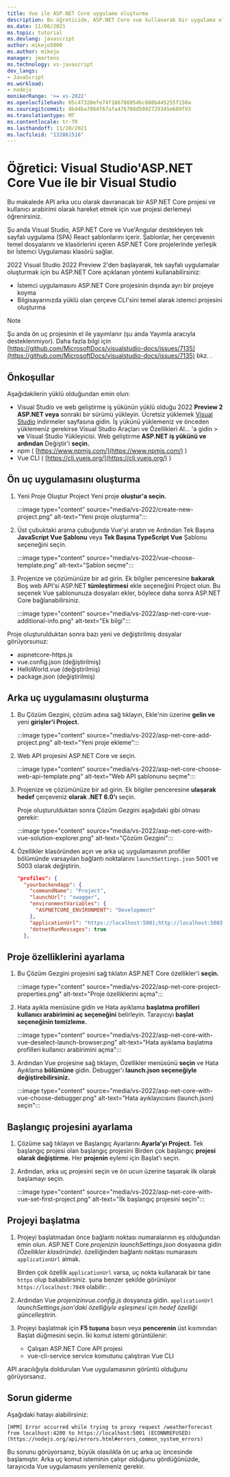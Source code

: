 ```yaml
---
title: Vue ile ASP.NET Core uygulama oluşturma
description: Bu öğreticide, ASP.NET Core vue kullanarak bir uygulama oluşturabilirsiniz
ms.date: 11/08/2021
ms.topic: tutorial
ms.devlang: javascript
author: mikejo5000
ms.author: mikejo
manager: jmartens
ms.technology: vs-javascript
dev_langs:
- JavaScript
ms.workload:
- nodejs
monikerRange: '>= vs-2022'
ms.openlocfilehash: 05c47320efe74f186786954bc608b445255f150a
ms.sourcegitcommit: 8b44ba7864f67afa476708d5092729345e689f93
ms.translationtype: MT
ms.contentlocale: tr-TR
ms.lasthandoff: 11/20/2021
ms.locfileid: "132861516"
---
```

# <a name="tutorial-create-an-aspnet-core-app-with-vue-in-visual-studio"></a>Öğretici: Visual Studio'ASP.NET Core Vue ile bir Visual Studio

Bu makalede API arka ucu olarak davranacak bir ASP.NET Core projesi ve kullanıcı arabirimi olarak hareket etmek için vue projesi derlemeyi öğrenirsiniz.

Şu anda Visual Studio, ASP.NET Core ve Vue'Angular destekleyen tek sayfalı uygulama (SPA) React şablonlarını içerir. Şablonlar, her çerçevenin temel dosyalarını ve klasörlerini içeren ASP.NET Core projelerinde yerleşik bir İstemci Uygulaması klasörü sağlar.

2022 Visual Studio 2022 Preview 2'den başlayarak, tek sayfalı uygulamalar oluşturmak için bu ASP.NET Core açıklanan yöntemi kullanabilirsiniz:

- İstemci uygulamasını ASP.NET Core projesinin dışında ayrı bir projeye koyma
- Bilgisayarınızda yüklü olan çerçeve CLI'sini temel alarak istemci projesini oluşturma

> [!NOTE]
> Şu anda ön uç projesinin el ile yayımlanır (şu anda Yayımla aracıyla desteklenmiyor). Daha fazla bilgi için [https://github.com/MicrosoftDocs/visualstudio-docs/issues/7135](https://github.com/MicrosoftDocs/visualstudio-docs/issues/7135) bkz. .

## <a name="prerequisites"></a>Önkoşullar

Aşağıdakilerin yüklü olduğundan emin olun:

- Visual Studio ve web geliştirme iş yükünün yüklü olduğu 2022 **Preview 2 ASP.NET veya** sonraki bir sürümü yükleyin. Ücretsiz yüklemek [Visual Studio](https://visualstudio.microsoft.com/downloads/) indirmeler sayfasına gidin.
  İş yükünü yüklemeniz ve önceden yüklemeniz gerekirse Visual Studio Araçları ve Özellikleri Al... 'a gidin  >  **ve** Visual Studio Yükleyicisi. Web geliştirme **ASP.NET iş yükünü ve ardından** Değiştir'i **seçin.**
- npm ( [https://www.npmjs.com/](https://www.npmjs.com/) ) 
- Vue CLI ( [https://cli.vuejs.org/](https://cli.vuejs.org/) )  

## <a name="create-the-frontend-app"></a>Ön uç uygulamasını oluşturma

1. Yeni Proje Oluştur Project Yeni proje **oluştur'a seçin.** 

   :::image type="content" source="media/vs-2022/create-new-project.png" alt-text="Yeni proje oluşturma":::

1. Üst çubuktaki arama çubuğunda Vue'yi aratın ve Ardından Tek Başına **JavaScript Vue Şablonu** veya **Tek Başına TypeScript Vue** Şablonu seçeneğini seçin.

   :::image type="content" source="media/vs-2022/vue-choose-template.png" alt-text="Şablon seçme":::

1. Projenize ve çözümünüze bir ad girin. Ek bilgiler penceresine **bakarak** Boş web API'si ASP.NET **tümleştirmesi** ekle seçeneğini Project olun. Bu seçenek Vue şablonunuza dosyaları ekler, böylece daha sonra ASP.NET Core bağlanabilirsiniz.

   :::image type="content" source="media/vs-2022/asp-net-core-vue-additional-info.png" alt-text="Ek bilgi":::

Proje oluşturulduktan sonra bazı yeni ve değiştirilmiş dosyalar görüyorsunuz:

- aspnetcore-https.js
- vue.config.json (değiştirilmiş)
- HelloWorld.vue (değiştirilmiş)
- package.json (değiştirilmiş)

## <a name="create-the-backend-app"></a>Arka uç uygulamasını oluşturma

1. Bu Çözüm Gezgini, çözüm adına sağ tıklayın, Ekle'nin üzerine **gelin ve** yeni **girişler'i Project.** 

   :::image type="content" source="media/vs-2022/asp-net-core-add-project.png" alt-text="Yeni proje ekleme":::

1. Web API projesini ASP.NET Core ve seçin.
 
   :::image type="content" source="media/vs-2022/asp-net-core-choose-web-api-template.png" alt-text="Web API şablonunu seçme":::

1. Projenize ve çözümünüze bir ad girin. Ek bilgiler penceresine **ulaşarak hedef** çerçeveniz **olarak .NET 6.0'ı** seçin.

   Proje oluşturulduktan sonra Çözüm Gezgini aşağıdaki gibi olması gerekir:

   :::image type="content" source="media/vs-2022/asp-net-core-with-vue-solution-explorer.png" alt-text="Çözüm Gezgini":::

1. Özellikler klasöründen açın ve arka uç uygulamasının profiller bölümünde varsayılan bağlantı noktalarını `launchSettings.json` 5001 ve  5003 olarak değiştirin.

   ```json
   "profiles": {
     "yourbackendapp": {
       "commandName": "Project",
       "launchUrl": "swagger",
       "environmentVariables": {
         "ASPNETCORE_ENVIRONMENT": "Development"
       },
       "applicationUrl": "https://localhost:5001;http://localhost:5003",
       "dotnetRunMessages": true
     },
   ```

## <a name="set-the-project-properties"></a>Proje özelliklerini ayarlama

1. Bu Çözüm Gezgini projesini sağ tıklatın ASP.NET Core özellikler'i **seçin.**

   :::image type="content" source="media/vs-2022/asp-net-core-project-properties.png" alt-text="Proje özelliklerini açma"::: 
 
1. Hata ayıkla menüsüne gidin ve Hata ayıklama **başlatma profilleri kullanıcı arabirimini aç seçeneğini** belirleyin. Tarayıcıyı **başlat seçeneğinin temizleme.**

   :::image type="content" source="media/vs-2022/asp-net-core-with-vue-deselect-launch-browser.png" alt-text="Hata ayıklama başlatma profilleri kullanıcı arabirimini açma"::: 

1. Ardından Vue projesine sağ tıklayın, Özellikler menüsünü **seçin** ve Hata Ayıklama **bölümüne** gidin. Debugger'ı **launch.json seçeneğiyle değiştirebilirsiniz.**
 
   :::image type="content" source="media/vs-2022/asp-net-core-with-vue-choose-debugger.png" alt-text="Hata ayıklayıcısını (launch.json) seçin":::

## <a name="set-the-startup-project"></a>Başlangıç projesini ayarlama

1. Çözüme sağ tıklayın ve Başlangıç Ayarlarını **Ayarla'yı Project.** Tek başlangıç projesi olan başlangıç projesini Birden çok başlangıç **projesi olarak değiştirme.** Her **projenin** eylemi için Başlat'ı seçin.
  
1. Ardından, arka uç projesini seçin ve ön ucun üzerine taşıarak ilk olarak başlamayı seçin.

   :::image type="content" source="media/vs-2022/asp-net-core-with-vue-set-first-project.png" alt-text="İlk başlangıç projesini seçin":::

## <a name="start-the-project"></a>Projeyi başlatma

1. Projeyi başlatmadan önce bağlantı noktası numaralarının eş olduğundan emin olun. ASP.NET Core *projenizin launchSettings.json* dosyasına gidin *(Özellikler klasöründe).* özelliğinden bağlantı noktası numarasını `applicationUrl` almak.

   Birden çok özellik `applicationUrl` varsa, uç nokta kullanarak bir tane `https` olup bakabilirsiniz. şuna benzer şekilde görünüyor `https://localhost:7049` olabilir: .

1. Ardından Vue *projenizinvue.config.js* dosyanıza gidin. `applicationUrl` *launchSettings.json'daki özelliğiyle eşleşmesi için hedef özelliği güncelleştirin.*

1. Projeyi başlatmak için **F5 tuşuna** basın veya **pencerenin** üst kısmından Başlat düğmesini seçin. İki komut istemi görüntülenir:

   - Çalışan ASP.NET Core API projesi
   - vue-cli-service service komutunu çalıştıran Vue CLI

API aracılığıyla doldurulan Vue uygulamasının görüntü olduğunu görüyorsanız.

## <a name="troubleshooting"></a>Sorun giderme

Aşağıdaki hatayı alabilirsiniz:

```
[HPM] Error occurred while trying to proxy request /weatherforecast from localhost:4200 to https://localhost:5001 (ECONNREFUSED) (https://nodejs.org/api/errors.html#errors_common_system_errors)
```

Bu sorunu görüyorsanız, büyük olasılıkla ön uç arka uç öncesinde başlamıştır. Arka uç komut isteminin çalışır olduğunu gördüğünüzde, tarayıcıda Vue uygulamasını yenilemeniz gerekir.
